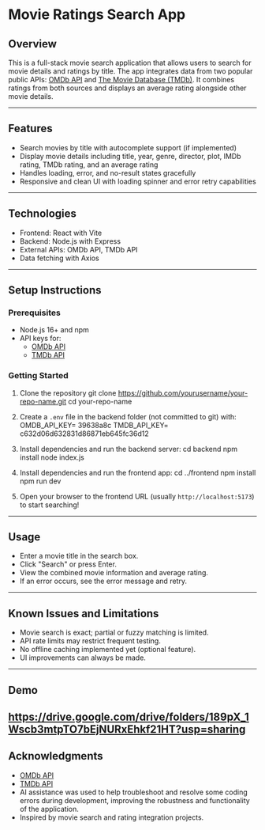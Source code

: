 # Movie Ratings Search App

## Overview

This is a full-stack movie search application that allows users to search for movie details and ratings by title. The app integrates data from two popular public APIs: [OMDb API](http://www.omdbapi.com/) and [The Movie Database (TMDb)](https://www.themoviedb.org/documentation/api). It combines ratings from both sources and displays an average rating alongside other movie details.

---

## Features

- Search movies by title with autocomplete support (if implemented)
- Display movie details including title, year, genre, director, plot, IMDb rating, TMDb rating, and an average rating
- Handles loading, error, and no-result states gracefully
- Responsive and clean UI with loading spinner and error retry capabilities
---
## Technologies
- Frontend: React with Vite
- Backend: Node.js with Express
- External APIs: OMDb API, TMDb API
- Data fetching with Axios
---
## Setup Instructions

### Prerequisites

- Node.js 16+ and npm
- API keys for:
  - [OMDb API](http://www.omdbapi.com/apikey.aspx)
  - [TMDb API](https://www.themoviedb.org/settings/api)

### Getting Started

1. Clone the repository
    git clone https://github.com/yourusername/your-repo-name.git
    cd your-repo-name

2. Create a `.env` file in the backend folder (not committed to git) with:
    OMDB_API_KEY= 39638a8c
    TMDB_API_KEY= c632d06d632831d86871eb645fc36d12

3. Install dependencies and run the backend server:
    cd backend
    npm install
    node index.js

4. Install dependencies and run the frontend app:
    cd ../frontend
    npm install
    npm run dev

5. Open your browser to the frontend URL (usually `http://localhost:5173`) to start searching!

---

## Usage

- Enter a movie title in the search box.
- Click "Search" or press Enter.
- View the combined movie information and average rating.
- If an error occurs, see the error message and retry.

---

## Known Issues and Limitations

- Movie search is exact; partial or fuzzy matching is limited.
- API rate limits may restrict frequent testing.
- No offline caching implemented yet (optional feature).
- UI improvements can always be made.

---

## Demo
https://drive.google.com/drive/folders/189pX_1Wscb3mtpTO7bEjNURxEhkf21HT?usp=sharing
---

## Acknowledgments

- [OMDb API](http://www.omdbapi.com/)
- [TMDb API](https://www.themoviedb.org/)
- AI assistance was used to help troubleshoot and resolve some coding errors during development, improving the robustness and functionality of the application.
- Inspired by movie search and rating integration projects.

